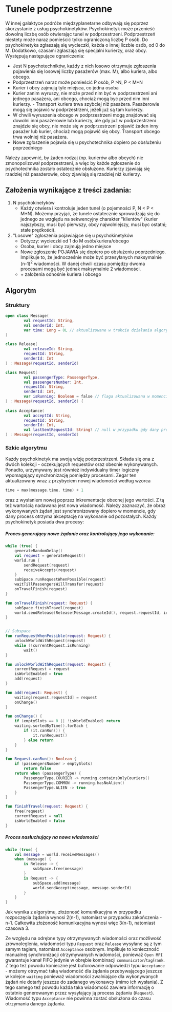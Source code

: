 # Tunele podprzestrzenne
W innej galaktyce podróże międzyplanetarne odbywają się poprzez skorzystanie z usług psychokinetyków. Psychokinetyk może przenieść dowolną liczbę osób otwierając tunel w podprzestrzeni. Podprzestrzeń niestety może naraz pomieścić tylko ograniczoną liczbę P osób. Do psychokinetyka zgłaszają się wycieczki, każda o innej liczbie osób, od 0 do M. Dodatkowo, czasami zgłaszają się specjalni kurierzy, oraz obcy. Występują następujące ograniczenia:

- Jest N psychotechników, każdy z nich losowo otrzymuje zgłoszenia pojawienia się losowej liczby pasażerów (max. M), albo kuriera, albo obcego.
- Podprzestrzeń naraz może pomieścić P osób, P >N, P < M*N
- Kurier i obcy zajmują tyle miejsca, co jedna osoba
- Kurier zanim wyruszy, nie może przed nim być w podprzestrzeni ani jednego pasażera, ani obcego, chociaż mogą być przed nim inni kurierzy. - Transport kuriera trwa szybciej niż pasażera. Pasażerowie mogą się pojawić w podprzestrzeni, jeżeli już są tam kurierzy.
- W chwili wyruszenia obcego w podprzestrzeni mogą znajdować się dowolni inni pasażerowie lub kurierzy, ale gdy już w podprzestrzeni znajdzie się obcy, nie może się w podprzestrzeni pojawić żaden inny pasażer lub kurier, chociaż mogą pojawić się obcy. Transport obcego trwa wolniej niż pasażera.
- Nowe zgłoszenie pojawia się u psychotechnika dopiero po obsłużeniu poprzedniego


Należy zapewnić, by żaden rodzaj (np. kurierów albo obcych) nie zmonopolizował podprzestrzeni, a więc by każde zgłoszenie do psychotechnika zostało ostatecznie obsłużone. Kurierzy zjawiają się rzadziej niż pasażerowie, obcy zjawiają się rzadziej niż kurierzy.

## Założenia wynikające z treści zadania:
1. N psychokinetyków 
	- Każdy otwiera i kontroluje jeden tunel (o pojemności P, N < P < M*N).
	Możemy przyjąć, że tunele ostatecznie sprowadzają się do jednego ze względu
	na sekwencyjny charakter "klientów" (kurier najszybszy, musi  być pierwszy, obcy najwolniejszy, musi byc ostatni; stałe prędkości).
2. "Losowe" zgłoszenia pojawiające się u psychokinetyków
	- Dotyczy: wycieczki od 1 do M osób/kuriera/obcego
	- Osoba, kurier i obcy zajmują jedno miejsce
	- Nowe zgłoszenie POJAWIA się dopiero po obsłużeniu poprzedniego.
	 Implikuje to, że jednocześnie może być przesyłanych maksymalnie (n-1)<sup>2</sup> wiadomości.
	 W danej chwili czasu pomiędzy dwoma procesami mogą być jednak maksymalnie 2 wiadomości.
	- \+ założenia odnośnie kuriera i obcego

## Algorytm
### Struktury
```` kotlin
open class Message(
        val requestId: String,
        val senderId: Int,
        var time: Long = 0L // aktualizowane w trakcie działania algorytmu przez monitor
)

class Release(
        val releaseId: String,
        requestId: String,
        senderId: Int
) : Message(requestId, senderId)

class Request(
        val passengerType: PassengerType,
        val passengersNumber: Int,
        requestId: String,
        senderId: Int,
        var isRunning: Boolean = false // flaga aktualizowana w momencie zmiany stanu na wykonywany
) : Message(requestId, senderId) {
   
class Acceptance(
        val acceptId: String,
        requestId: String,
        senderId: Int,
        val lastSentRequestId: String? // null w przypadku gdy dany process nie wygenerował jeszcze żądania
) : Message(requestId, senderId)
````
### Szkic algorytmu
Każdy psychokinetyk ma swoją wizję podprzestrzeni.
Składa się ona z dwóch kolekcji - oczekujących requestów oraz obecnie wykonywanych.
Ponadto, urzymywany jest również indywidualny timer logiczny wpomagający synchronizację pomiędzy procesami.
Zegar ten aktualizowany wraz z przybyciem nowej wiadomości według wzorca
````kotlin
time = max(message.time, time) + 1
````
oraz z wysłaniem nowej poprzez inkrementacje obecnej jego wartości. Z tą też wartością nadawana jest nowa wiadomość.
Należy zaznaczyć, że obraz wykonywanych żądań jest synchronizowany dopiero w momencie, 
gdy dany process otrzyma akceptację na wykonanie od pozostałych.
Każdy psychokinetyk posiada dwa procesy:
##### Proces generujący nowe żądanie oraz kontrolujący jego wykonanie:
````kotlin
while (true) {
    generateRandomDelay()
    val request = generateRequest()
    world.run {
        sendRequest(request)
        receiveAccepts(request)
    }
    subSpace.runRequestWhenPossible(request)
    waitTillPassengersWillTransfer(request)
    onTravelFinish(request)
}

fun onTravelFinish(request: Request) {
    subSpace.finishTravel(request)
    world.sendRelease(Release(Message.createId(), request.requestId, id))
}


// Subspace
fun runRequestWhenPossible(request: Request) {
    unlockWorldWithRequest(request)
    while (!currentRequest.isRunning)
        wait()
}

fun unlockWorldWithRequest(request: Request) {
    currentRequest = request
    isWorldEnabled = true
    add(request)
}

fun add(request: Request) {
    waiting[request.requestId] = request
    onChange()
}

fun onChange() {
    if (emptySlots == 0 || !isWorldEnabled) return
    waiting.sortedByTime().forEach {
        if (it.canRun()) {
            it.runRequest()
        } else return
    }
}

fun Request.canRun(): Boolean {
    if (passengersNumber > emptySlots)
        return false
    return when (passengerType) {
        PassengerType.COURIER -> running.containsOnlyCouriers()
        PassengerType.COMMON -> running.hasNoAlien()
        PassengerType.ALIEN -> true
    }
}

fun finishTravel(request: Request) {
    free(request)
    currentRequest = null
    isWorldEnabled = false
}
````

##### Proces nasłuchujący na nowe wiadomości
````kotlin
while (true) {
    val message = world.receiveMessages()
    when (message) {
        is Release -> {
            subSpace.free(message)
        }
        is Request -> {
            subSpace.add(message)
            world.sendAccept(message, message.senderId)
        }
    }
}
````

Jak wynika z algorytmu, złożoność komunikacyjna w przypadku rozpoczęcia żądania wynosi 2(n-1), natomiast w przypadku zakończenia - n-1.
Całkowita złożoność komunikacyjna wynosi więc 3(n-1), natomiast czasowa 3.

Ze względu na odrębne typy otrzymywanych wiadomości oraz możliwość zrównoleglenia, wiadomości typu `Request` oraz `Release`
wysyłane są z tym samym tagiem, natomiast `Acceptance` osobnym. Implikuje to konieczność manualnej synchronizacji otrzymywanych
wiadomości, ponieważ `Open MPI` gwarantuje kanał FIFO jedynie w obrębie kombinacji `communicator`/`tag`/`rank`.
Z tego też powodu konieczne jest buforowanie odpowiedzi typu `Acceptance` - możemy otrzymać taką wiadomość dla żądania
przebywającego jeszcze w kolejce `waiting` ponieważ wiadomości zwalniające dla
wykonywanych żądań nie dotarły jeszcze do zadanego wykonawcy (mimo ich wysłania).
Z tego samego też powodu każda taka wiadomość zawiera informację o ostatnio generowanym przez wysyłający ją process żądaniu (`Request`).
Wiadomość typu `Acceptance` nie powinna zostać obsłużona do czasu otrzymania danego żądania.
